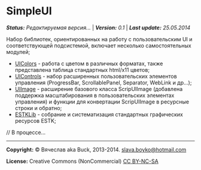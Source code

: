 # SimpleUI
***Status:*** *Редактируемая версия...* | ***Version:*** *0.1* | ***Last update:*** *25.05.2014*

Набор библиотек, ориентированных на работу с пользовательским UI и соответствующей подсистемой, включает несколько самостоятельных модулей;

* [UIColors](readme_UIColors.md) - работа с цветом в различных форматах, также представлена таблица стандартных html/x11 цветов;
* [UIControls](readme_UIControls.md) - набор расширенных пользовательских элементов управления (ProgressBar, ScrollablePanel, Separator, WebLink и др...);
* [UIImage](readme_UIImage.md) - расширение базового класса ScripUIImage (добавлена поддержка масштабирования в пользовательских элементах управления) и функции для конвертации ScripUIImage в ресурсные строки и обратно;
* [ESTKLib](readme_ESTKLib.md) - собрание и систематизация стандартных графических ресурсов ESTK;

// В процессе...

----------------------------------
**Copyright:** © Вячеслав aka Buck, 2013-2014. <slava.boyko@hotmail.com>

**License:** Creative Commons (NonCommercial) [CC BY-NC-SA](http://creativecommons.org/licenses/by-nc-sa/3.0/)